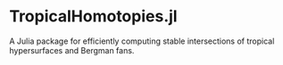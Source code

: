 # TropicalHomotopies.jl
A Julia package for efficiently computing stable intersections of tropical hypersurfaces and Bergman fans.
